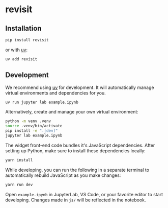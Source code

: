 # revisit

## Installation

```sh
pip install revisit
```

or with [uv](https://github.com/astral-sh/uv):

```sh
uv add revisit
```

## Development

We recommend using [uv](https://github.com/astral-sh/uv) for development.
It will automatically manage virtual environments and dependencies for you.

```sh
uv run jupyter lab example.ipynb
```

Alternatively, create and manage your own virtual environment:

```sh
python -m venv .venv
source .venv/bin/activate
pip install -e ".[dev]"
jupyter lab example.ipynb
```

The widget front-end code bundles it's JavaScript dependencies. After setting up Python,
make sure to install these dependencies locally:

```sh
yarn install
```

While developing, you can run the following in a separate terminal to automatically
rebuild JavaScript as you make changes:

```sh
yarn run dev
```

Open `example.ipynb` in JupyterLab, VS Code, or your favorite editor
to start developing. Changes made in `js/` will be reflected
in the notebook.
